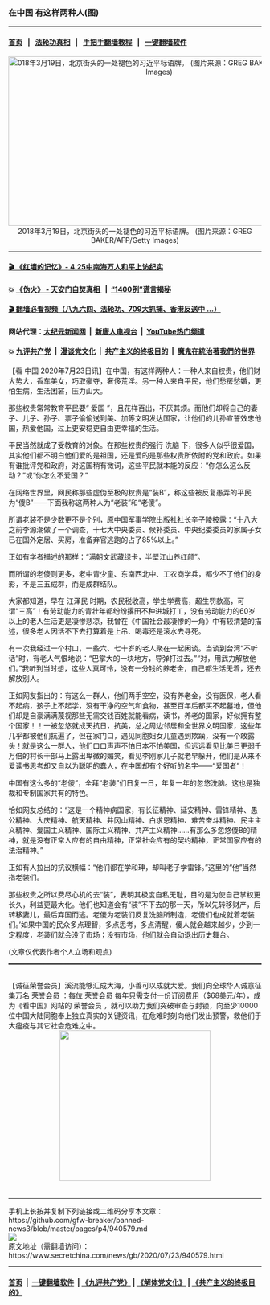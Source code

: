 ### 在中国 有这样两种人(图)
------------------------

#### [首页](https://github.com/gfw-breaker/banned-news3/blob/master/README.md) &nbsp;&nbsp;|&nbsp;&nbsp; [法轮功真相](https://github.com/begood0513/basic/blob/master/README.md)  &nbsp;&nbsp;|&nbsp;&nbsp; [手把手翻墙教程](https://github.com/gfw-breaker/guides/wiki)  &nbsp;&nbsp;|&nbsp;&nbsp; [一键翻墙软件](https://github.com/gfw-breaker/nogfw/blob/master/README.md)  



<div class="article_right" style="fone-color:#000">
 <p style="text-align: center;">
  <img alt="018年3月19日，北京街头的一处褪色的习近平标语牌。 (图片来源：GREG BAKER/AFP/Getty Images)" src="https://img2.secretchina.com/pic/2018/10-17/p2284382a205408032-ss.jpg" style="height:337px; width:600px"/>
  <br>
   2018年3月19日，北京街头的一处褪色的习近平标语牌。 (图片来源：GREG BAKER/AFP/Getty Images)
   <span id="hideid" name="hideid" style="color:red;display:none;">
    <span href="https://www.secretchina.com">
    </span>
   </span>
  </br>
 </p>
 <div id="txt-mid1-t21-2017">
  

---

#### [ 🎬  《红墙的记忆》- 4.25中南海万人和平上访纪实](http://141.164.39.94:10000/videos/legend/425.html)

#### 💥 [《伪火》 - 天安门自焚真相 ](http://141.164.39.94:10000/videos/blog/weihuo.html)&nbsp; |&nbsp; [“1400例”谎言揭秘  ](http://141.164.39.94:10000/videos/blog/jiexi1400.html)

#### [ 🎬  翻墙必看视频（八九六四、法轮功、709大抓捕、香港反送中 ...）](https://github.com/gfw-breaker/links/blob/master/banned.md)

#### 网站代理：[大纪元新闻网](http://167.172.10.89:10080/gb/) &nbsp;|&nbsp; [新唐人电视台](http://167.172.10.89:8808/gb/) &nbsp;|&nbsp; [YouTube热门频道](http://158.247.203.241/youtube.html)

#### 💥 [九评共产党](http://141.164.39.94:10000/videos/res/jiuping/)&nbsp; |&nbsp; [漫谈党文化](http://141.164.39.94:10000/videos/res/mtdwh/)&nbsp; |&nbsp; [共产主义的终极目的](http://141.164.39.94:10000/videos/res/zjmd/)&nbsp; |&nbsp; [魔鬼在統治著我們的世界](http://141.164.39.94:10000/videos/res/TheSpecter/)  


  </div>
 </div>
 <p>
  【看
  <span href="https://www.secretchina.com" target="_blank">
   中国
  </span>
  2020年7月23日讯】在中国，有这样两种人：一种人来自权贵，他们财大势大，香车美女，巧取豪夺，奢侈荒淫。另一种人来自平民，他们愁房愁婚，更怕生病，生活困窘，压力山大。
  <span id="hideid" name="hideid" style="color:red;display:none;">
   <span href="https://www.secretchina.com">
   </span>
  </span>
 </p>
 <p>
  那些权贵常常教育平民要“
  <span href="https://www.secretchina.com/news/gb/tag/爱国" target="_blank">
   爱国
  </span>
  ”，且花样百出，不厌其烦。而他们却将自己的妻子、儿子、孙子、票子偷偷送到美、加等文明发达国家，让他们的儿孙宣誓效忠他国，热爱他国，过上更安稳更自由更幸福的生活。
 </p>
 <p>
  平民当然就成了受教育的对象。在那些权贵的强行
  <span href="https://www.secretchina.com/news/gb/tag/洗脑" target="_blank">
   洗脑
  </span>
  下，很多人似乎很爱国，其实他们都不明白他们爱的是祖国，还是爱的是那些权贵所依附的党和政府。如果有谁批评党和政府，对这国稍有微词，这些平民就本能的反应：“你怎么这么反动？”或“你怎么不爱国？”
 </p>
 <p>
  在网络世界里，网民称那些虚伪至极的权贵是“装B”，称这些被反复愚弄的平民为“傻B”——下面我称这两种人为“老装”和“老傻”。
 </p>
 <p>
  所谓老装不是少数更不是个别，原中国军事学院出版社社长辛子陵披露：“十八大之前李源潮做了一个调查，十七大中央委员、候补委员、中央纪委委员的家属子女已在国外定居、买房，准备弃官逃跑的占了85%以上。”
 </p>
 <p>
  正如有学者描述的那样：“满朝文武藏绿卡，半壁江山养红颜”。
 </p>
 <center>
  <div style="max-width: 632px;height:180px; display: none; text-align: center; margin: 0 auto; overflow: hidden;overflow-x: hidden;">
   <div id="taboola-midarticle-thumbnails" style="max-width: 632px;height:180px;overflow: hidden;overflow-x: hidden;">
   </div>
  </div>
  <div>
   <center>
    <div id="div-gpt-ad-1589559869784-0">
    </div>
   </center>
  </div>
 </center>
 <p>
  而所谓的老傻则更多，老中青少童、东南西北中、工农商学兵，都少不了他们的身影，不是三五成群，而是成群结队。
 </p>
 <center>
  <div style="max-width: 632px;height:180px; display: none; text-align: center; margin: 0 auto; overflow: hidden;overflow-x: hidden;">
   <div id="taboola-midarticle-thumbnails" style="max-width: 632px;height:180px;overflow: hidden;overflow-x: hidden;">
   </div>
  </div>
  <div>
   <center>
    <div id="div-gpt-ad-1589559869784-0">
    </div>
   </center>
  </div>
 </center>
 <p>
  大家都知道，早在
  <span href="https://www.secretchina.com/news/gb/tag/江泽民" target="_blank">
   江泽民
  </span>
  时期，农民税收高，学生学费高，超生罚款高，可谓“三高”！有劳动能力的青壮年都纷纷撂田不种进城打工，没有劳动能力的60岁以上的老人生活更是凄惨悲凉，我曾在《中国社会最凄惨的一角》中有较清楚的描述，很多老人因活不下去打算着是上吊、喝毒还是滚水去寻死。
 </p>
 <center>
  <div style="max-width: 632px;height:180px; display: none; text-align: center; margin: 0 auto; overflow: hidden;overflow-x: hidden;">
   <div id="taboola-midarticle-thumbnails" style="max-width: 632px;height:180px;overflow: hidden;overflow-x: hidden;">
   </div>
  </div>
  <div>
   <center>
    <div id="div-gpt-ad-1589559869784-0">
    </div>
   </center>
  </div>
 </center>
 <p>
  有一次我经过一个村口，一些六、七十岁的老人聚在一起闲谈。当谈到台湾“不听话”时，有老人气恨地说：“巴掌大的一块地方，导弹打过去。”“对，用武力解放他们。”我听到当时想，这些人真可怜，没有一分钱的养老金，自己都生活无着，还去解放别人。
 </p>
 <center>
  <div style="max-width: 632px;height:180px; display: none; text-align: center; margin: 0 auto; overflow: hidden;overflow-x: hidden;">
   <div id="taboola-midarticle-thumbnails" style="max-width: 632px;height:180px;overflow: hidden;overflow-x: hidden;">
   </div>
  </div>
  <div>
   <center>
    <div id="div-gpt-ad-1589559869784-0">
    </div>
   </center>
  </div>
 </center>
 <p>
  正如网友指出的：有这么一群人，他们两手空空，没有养老金，没有医保，老人看不起病，孩子上不起学，没有干净的空气和食物，甚至百年后都买不起墓地，但他们却是自豪满满蔑视那些无需交钱百姓就能看病，读书，养老的国家，好似拥有整个国家！！一被忽悠就成天抗日，抗美，总之周边邻居和全世界文明国家，这些年几乎都被他们抗遍了，但在家门口，遇见同胞妇女儿童遇到欺躏，没有一个敢露头！就是这么一群人，他们口口声声不怕日本不怕美国，但远远看见比美日更弱千万倍的村长干部马上露出卑微的媚笑，看见李刚家儿子就老早躲开，他们是从来不爱读书思考却又自以为聪明的蠢人，在中国却有个好听的名字——“爱国者”！
 </p>
 <center>
  <div style="max-width: 632px;height:180px; display: none; text-align: center; margin: 0 auto; overflow: hidden;overflow-x: hidden;">
   <div id="taboola-midarticle-thumbnails" style="max-width: 632px;height:180px;overflow: hidden;overflow-x: hidden;">
   </div>
  </div>
  <div>
   <center>
    <div id="div-gpt-ad-1589559869784-0">
    </div>
   </center>
  </div>
 </center>
 <center>
  <ins class="adsbygoogle" data-ad-client="ca-pub-1276641434651360" data-ad-format="fluid" data-ad-layout="in-article" data-ad-slot="3646767294" style="display:block; text-align:center;">
  </ins>
 </center>
 <p>
  中国有这么多的“老傻”，全拜“老装”们日复一日，年复一年的忽悠洗脑。这也是独裁和专制国家共有的特色。
 </p>
 <center>
  <div style="max-width: 632px;height:180px; display: none; text-align: center; margin: 0 auto; overflow: hidden;overflow-x: hidden;">
   <div id="taboola-midarticle-thumbnails" style="max-width: 632px;height:180px;overflow: hidden;overflow-x: hidden;">
   </div>
  </div>
  <div>
   <center>
    <div id="div-gpt-ad-1589559869784-0">
    </div>
   </center>
  </div>
 </center>
 <p>
  恰如网友总结的：“这是一个精神病国家，有长征精神、延安精神、雷锋精神、愚公精神、大庆精神、航天精神、井冈山精神、白求恩精神、难苦奋斗精神、民主主义精神、爱国主义精神、国际主义精神、共产主义精神……有那么多忽悠傻B的精神，就是没有正常人应有的自由精神，正常社会应有的契约精神，正常国家应有的法治精神。”
 </p>
 <center>
  <div style="max-width: 632px;height:180px; display: none; text-align: center; margin: 0 auto; overflow: hidden;overflow-x: hidden;">
   <div id="taboola-midarticle-thumbnails" style="max-width: 632px;height:180px;overflow: hidden;overflow-x: hidden;">
   </div>
  </div>
  <div>
   <center>
    <div id="div-gpt-ad-1589559869784-0">
    </div>
   </center>
  </div>
 </center>
 <p>
  正如有人拉出的抗议横幅：“他们都在学和珅，却叫老子学雷锋。”这里的“他”当然指老装们。
 </p>
 <center>
  <div style="max-width: 632px;height:180px; display: none; text-align: center; margin: 0 auto; overflow: hidden;overflow-x: hidden;">
   <div id="taboola-midarticle-thumbnails" style="max-width: 632px;height:180px;overflow: hidden;overflow-x: hidden;">
   </div>
  </div>
  <div>
   <center>
    <div id="div-gpt-ad-1589559869784-0">
    </div>
   </center>
  </div>
 </center>
 <p>
  那些权贵之所以费尽心机的去“装”，表明其极度自私无耻，目的是为使自己掌权更长久，利益更最大化。他们也知道会有“装”不下去的那一天，所以先转移财产，后转移妻儿，最后弃国而逃。老傻为老装们反复洗脑所制造，老傻们也成就着老装们。’如果中国的民众多点理智，多点思考，多点清醒，傻人就会越来越少，少到一定程度，老装们就会没了市场；没有市场，他们就会自动退出历史舞台。
 </p>
 <center>
  <div style="max-width: 632px;height:180px; display: none; text-align: center; margin: 0 auto; overflow: hidden;overflow-x: hidden;">
   <div id="taboola-midarticle-thumbnails" style="max-width: 632px;height:180px;overflow: hidden;overflow-x: hidden;">
   </div>
  </div>
  <div>
   <center>
    <div id="div-gpt-ad-1589559869784-0">
    </div>
   </center>
  </div>
 </center>
 (文章仅代表作者个人立场和观点)
 <p style="margin-bottom:8px;">
  <hr style="border-top: 1px dashed  ;" width="100%"/>
  <br/>
  【诚征荣誉会员】溪流能够汇成大海，小善可以成就大爱。我们向全球华人诚意征集万名
  <span href="/kzgd/subscribe.html" target="_blank">
   荣誉会员
  </span>
  ：每位
  <span href="/kzgd/subscribe.html" target="_blank">
   荣誉会员
  </span>
  每年只需支付一份订阅费用（$68美元/年），成为《看中国》网站的
  <span href="/kzgd/subscribe.html" target="_blank">
   荣誉会员
  </span>
  ，就可以助力我们突破审查与封锁，向至少10000位中国大陆同胞奉上独立真实的关键资讯，在危难时刻向他们发出预警，救他们于大瘟疫与其它社会危难之中。
  <center>
   <span href="https://account.secretchina.com/planshopcart.php?pid=2020plana&amp;carf=add&amp;code=b5">
    <img src="https://img3.secretchina.com/pic/2020/7-21/p2736951a334373943.jpg" width="300px"/>
   </span>
  </center>
  <center>
   <div style="max-width: 632px;height:180px; display: none; text-align: center; margin: 0 auto; overflow: hidden;overflow-x: hidden;">
    <div id="taboola-midarticle-thumbnails" style="max-width: 632px;height:180px;overflow: hidden;overflow-x: hidden;">
    </div>
   </div>
   <div>
    <center>
     <div id="div-gpt-ad-1589559869784-0">
     </div>
    </center>
   </div>
  </center>
  <center>
   <div>
    <div id="txt-mid2-t22-2017" style="display: block;margin-top:8px;max-height: 351px;  overflow: hidden;">
     <div id="SC-21xx">
     </div>
     <ins class="adsbygoogle" data-ad-client="ca-pub-1276641434651360" data-ad-format="auto" data-ad-slot="4301710469" data-full-width-responsive="true" style="display:block">
     </ins>
    </div>
   </div>
  </center>
  <div style="padding-top:12px;">
  </div>
 </p>
</div>

<hr/>
手机上长按并复制下列链接或二维码分享本文章：<br/>
https://github.com/gfw-breaker/banned-news3/blob/master/pages/p4/940579.md <br/>
<a href='https://github.com/gfw-breaker/banned-news3/blob/master/pages/p4/940579.md'><img src='https://github.com/gfw-breaker/banned-news3/blob/master/pages/p4/940579.md.png'/></a> <br/>
原文地址（需翻墙访问）：https://www.secretchina.com/news/gb/2020/07/23/940579.html


------------------------
#### [首页](https://github.com/gfw-breaker/banned-news3/blob/master/README.md) &nbsp;|&nbsp; [一键翻墙软件](https://github.com/gfw-breaker/nogfw/blob/master/README.md) &nbsp;| [《九评共产党》](https://github.com/gfw-breaker/9ping.md/blob/master/README.md#九评之一评共产党是什么) | [《解体党文化》](https://github.com/gfw-breaker/jtdwh.md/blob/master/README.md) | [《共产主义的终极目的》](https://github.com/gfw-breaker/gczydzjmd.md/blob/master/README.md)


<img src='http://gfw-breaker.win/banned-news3/pages/p4/940579.md' width='0px' height='0px'/>